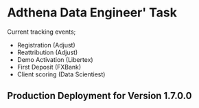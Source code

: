 # Adthena Data Engineer' Task


Current tracking events;
* Registration (Adjust)
* Reattribution (Adjust)
* Demo Activation (Libertex)
* First Deposit (FXBank)
* Client scoring (Data Scientiest)

## Production Deployment for Version 1.7.0.0
